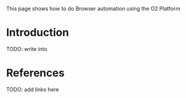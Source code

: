 This page shows how to do Browser automation using the O2 Platform

# Introduction #

TODO: write into


# References #

TODO:  add links here